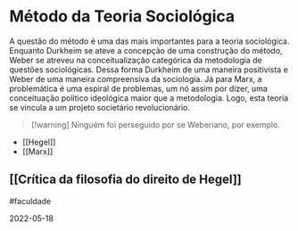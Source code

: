 # Método da Teoria Sociológica

A questão do método é uma das mais importantes para a teoria sociológica. Enquanto Durkheim se ateve a concepção de uma construção do método, Weber se atreveu na conceitualização categórica da metodologia de questões sociológicas. Dessa forma Durkheim de uma maneira positivista e Weber de uma maneira compreensiva da sociologia.
Já para Marx, a problemática é uma espiral de problemas, um nó assim por dizer, uma conceituação politico ideológica maior que a metodologia. Logo, esta teoria se vincula a um projeto societário revolucionário.

>[!warning] Ninguém foi perseguido por se Weberiano, por exemplo.

- [[Hegel]]
- [[Marx]]

## [[Crítica da filosofia do direito de Hegel]]



#faculdade 

2022-05-18